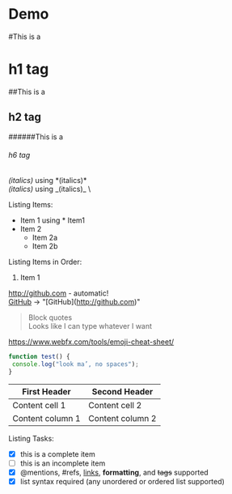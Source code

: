 # Demo
#This is a <h1> h1 tag </h1>
##This is a <h2> h2 tag </h2>
######This is a <h6> h6 tag </h6>
*(italics)* using \*(italics)\* \
_(italics)_ using \_(italics)\_ \

Listing Items: 
* Item 1 using \* Item1
* Item 2
  * Item 2a
  * Item 2b
  
Listing Items in Order: 
1. Item 1

http://github.com - automatic! \
[GitHub](http://github.com) -> "\[GitHub\](http://github.com)"

> Block quotes \
> Looks like I can type whatever I want

https://www.webfx.com/tools/emoji-cheat-sheet/

```javascript
function test() {
 console.log("look ma’, no spaces");
}
```

First Header | Second Header
------------ | -------------
Content cell 1 | Content cell 2
Content column 1 | Content column 2

Listing Tasks:
- [x] this is a complete item
- [ ] this is an incomplete item
- [x] @mentions, #refs, [links](),
**formatting**, and <del>tags</del>
supported
- [x] list syntax required (any
unordered or ordered list
supported)
